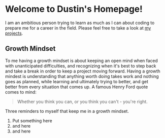 # Welcome to Dustin's Homepage! 

I am an ambitious person trying to learn as much as I can about coding to prepare me for a career in the field. Please feel free to take a look at [my projects](https://github.com/DustinHall?tab=projects).
## Growth Mindset 

To me having a growth mindset is about keeping an open mind when faced with unanticipated difficulties, and recognizing when it's best to step back and take a break in order to keep a project moving forward. Having a growth mindest is understanding that anything worth doing takes work and nothing goes as planned, while learning and ultimately trying to better, and get better from every situation that comes up. A famous Henry Ford quote comes to mind:
> Whether you think you can, or you think you can't - you're right. 

Three reminders to myself that keep me in a growth mindset.
 1. Put something here 
 2. and here
 3. and here 


<!---
DustinHall/DustinHall is a ✨ special ✨ repository because its `README.md` (this file) appears on your GitHub profile.
You can click the Preview link to take a look at your changes.
--->
